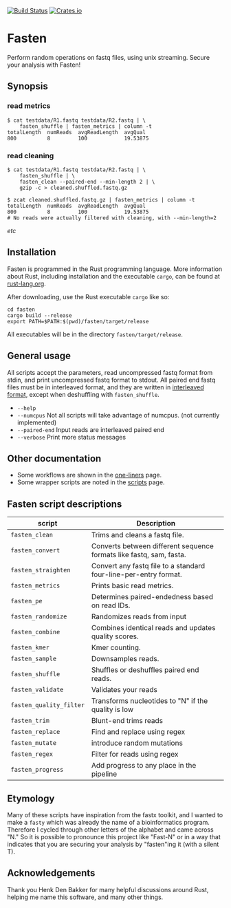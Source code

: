 [![Build Status](https://travis-ci.org/lskatz/fasten.svg?branch=master)](https://travis-ci.org/lskatz/fasten)
[![Crates.io](https://img.shields.io/badge/crates.io-v0.1-green.svg)](https://crates.io/crates/fasten)

# Fasten

Perform random operations on fastq files, using unix streaming.  Secure your analysis with Fasten!

## Synopsis

### read metrics
 
    $ cat testdata/R1.fastq testdata/R2.fastq | \
        fasten_shuffle | fasten_metrics | column -t
    totalLength  numReads  avgReadLength  avgQual
    800          8         100            19.53875

### read cleaning

    $ cat testdata/R1.fastq testdata/R2.fastq | \
        fasten_shuffle | \
        fasten_clean --paired-end --min-length 2 | \
        gzip -c > cleaned.shuffled.fastq.gz

    $ zcat cleaned.shuffled.fastq.gz | fasten_metrics | column -t
    totalLength  numReads  avgReadLength  avgQual
    800          8         100            19.53875
    # No reads were actually filtered with cleaning, with --min-length=2

_etc_

## Installation

Fasten is programmed in the Rust programming language.  More information about Rust, including installation and the executable `cargo`, can be found at [rust-lang.org](https://www.rust-lang.org).

After downloading, use the Rust executable `cargo` like so:

    cd fasten
    cargo build --release
    export PATH=$PATH:$(pwd)/fasten/target/release

All executables will be in the directory `fasten/target/release`.

## General usage

All scripts accept the parameters, read uncompressed fastq format from stdin, and print uncompressed fastq format to stdout.  All paired end fastq files must be in interleaved format, and they are written in [interleaved format](./docs/file-formats.md), except when deshuffling with `fasten_shuffle`.

* `--help`
* `--numcpus` Not all scripts will take advantage of numcpus. (not currently implemented)
* `--paired-end` Input reads are interleaved paired end
* `--verbose` Print more status messages

## Other documentation

* Some workflows are shown in the [one-liners](./docs/one-liners.md) page.
* Some wrapper scripts are noted in the [scripts](./docs/scripts.md) page.

## Fasten script descriptions

|script             |Description|
|-------------------|-----------|
|`fasten_clean`     | Trims and cleans a fastq file.|
|`fasten_convert`   | Converts between different sequence formats like fastq, sam, fasta.|
|`fasten_straighten`| Convert any fastq file to a standard four-line-per-entry format.|
|`fasten_metrics`   | Prints basic read metrics.|
|`fasten_pe`        | Determines paired-endedness based on read IDs.|
|`fasten_randomize` | Randomizes reads from input |
|`fasten_combine`   | Combines identical reads and updates quality scores.|
|`fasten_kmer`      | Kmer counting.|
|`fasten_sample`    | Downsamples reads.|
|`fasten_shuffle`   | Shuffles or deshuffles paired end reads.|
|`fasten_validate`  | Validates your reads|
|`fasten_quality_filter` | Transforms nucleotides to "N" if the quality is low | |
|`fasten_trim`      | Blunt-end trims reads | |
|`fasten_replace`   | Find and replace using regex | |
|`fasten_mutate`    | introduce random mutations | |
|`fasten_regex`     | Filter for reads using regex | |
|`fasten_progress`  | Add progress to any place in the pipeline | |

## Etymology

Many of these scripts have inspiration from the fastx toolkit, and I wanted to make a `fasty` which was already the name of a bioinformatics program.
Therefore I cycled through other letters of the alphabet and came across "N."  So it is possible to pronounce this project like "Fast-N" or in a way
that indicates that you are securing your analysis by "fasten"ing it (with a silent T).

## Acknowledgements

Thank you Henk Den Bakker for many helpful discussions around Rust, helping me name this software, and many other things.

